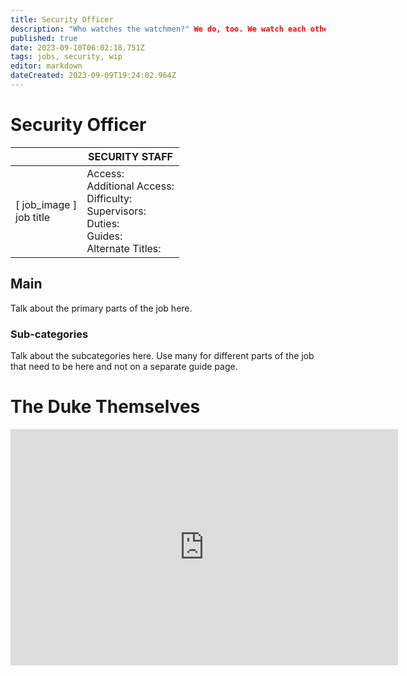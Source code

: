 ```yaml
---
title: Security Officer
description: "Who watches the watchmen?" We do, too. We watch each other.
published: true
date: 2023-09-10T06:02:18.751Z
tags: jobs, security, wip
editor: markdown
dateCreated: 2023-09-09T19:24:02.964Z
---
```


# Security Officer

|                             | SECURITY STAFF                                                                                   |
|-----------------------------|----------------------------------------------------------------------------------------------|
| \[ job_image ]<br>job title | Access:<br>Additional Access:<br>Difficulty:<br>Supervisors:<br>Duties:<br>Guides:<br>Alternate Titles: |

## Main 
Talk about the primary parts of the job here.


### Sub-categories
Talk about the subcategories here. Use many for different parts of the job that need to be here and not on a separate guide page.

# The Duke Themselves
<iframe src="https://player.twitch.tv/?channel=thedukeofook&parent=wiki.monkestation.com" frameborder="0" allowfullscreen="true" scrolling="no" height="378" width="620"></iframe>